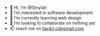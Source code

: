 - 👋 Hi, I’m @Smylah
- 👀 I’m interested in software development
- 🌱 I’m currently learning web design
- 💞️ I’m looking to collaborate on nothing yet
- 📫 reach me on fav4rl.ci@gmail.com

<!---
Smylah/Smylah is a ✨ special ✨ repository because its `README.md` (this file) appears on your GitHub profile.
You can click the Preview link to take a look at your changes.
--->
